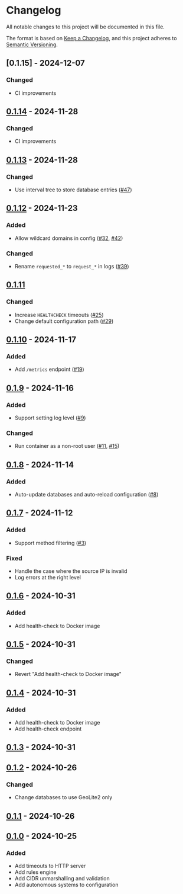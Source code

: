 # Changelog

All notable changes to this project will be documented in this file.

The format is based on [Keep a Changelog](https://keepachangelog.com/en/1.1.0/),
and this project adheres to [Semantic Versioning](https://semver.org/spec/v2.0.0.html).

## [0.1.15] - 2024-12-07

### Changed

- CI improvements

## [0.1.14] - 2024-11-28

### Changed

- CI improvements

## [0.1.13] - 2024-11-28

### Changed

- Use interval tree to store database entries ([#47](https://github.com/danroc/geoblock/pull/47))

## [0.1.12] - 2024-11-23

### Added

- Allow wildcard domains in config ([#32](https://github.com/danroc/geoblock/pull/32), [#42](https://github.com/danroc/geoblock/pull/42))

### Changed

- Rename `requested_*` to `request_*` in logs ([#39](https://github.com/danroc/geoblock/pull/39))

## [0.1.11]

### Changed

- Increase `HEALTHCHECK` timeouts ([#25](https://github.com/danroc/geoblock/pull/25))
- Change default configuration path ([#29](https://github.com/danroc/geoblock/pull/29))

## [0.1.10] - 2024-11-17

### Added

- Add `/metrics` endpoint ([#19](https://github.com/danroc/geoblock/pull/19))

## [0.1.9] - 2024-11-16

### Added

- Support setting log level ([#9](https://github.com/danroc/geoblock/pull/9))

### Changed

- Run container as a non-root user ([#11](https://github.com/danroc/geoblock/pull/11), [#15](https://github.com/danroc/geoblock/pull/15))

## [0.1.8] - 2024-11-14

### Added

- Auto-update databases and auto-reload configuration ([#8](https://github.com/danroc/geoblock/pull/8))

## [0.1.7] - 2024-11-12

### Added

- Support method filtering ([#3](https://github.com/danroc/geoblock/pull/3))

### Fixed

- Handle the case where the source IP is invalid
- Log errors at the right level

## [0.1.6] - 2024-10-31

### Added

- Add health-check to Docker image

## [0.1.5] - 2024-10-31

### Changed

- Revert "Add health-check to Docker image"

## [0.1.4] - 2024-10-31

### Added

- Add health-check to Docker image
- Add health-check endpoint

## [0.1.3] - 2024-10-31

## [0.1.2] - 2024-10-26

### Changed

- Change databases to use GeoLite2 only

## [0.1.1] - 2024-10-26

## [0.1.0] - 2024-10-25

### Added

- Add timeouts to HTTP server
- Add rules engine
- Add CIDR unmarshalling and validation
- Add autonomous systems to configuration

[Unreleased]: https://github.com/danroc/geoblock/compare/v0.1.14...HEAD
[0.1.14]: https://github.com/danroc/geoblock/compare/v0.1.13...v0.1.14
[0.1.13]: https://github.com/danroc/geoblock/compare/v0.1.12...v0.1.13
[0.1.12]: https://github.com/danroc/geoblock/compare/v0.1.11...v0.1.12
[0.1.11]: https://github.com/danroc/geoblock/compare/v0.1.10...v0.1.11
[0.1.10]: https://github.com/danroc/geoblock/compare/v0.1.9...v0.1.10
[0.1.9]: https://github.com/danroc/geoblock/compare/v0.1.8...v0.1.9
[0.1.8]: https://github.com/danroc/geoblock/compare/v0.1.7...v0.1.8
[0.1.7]: https://github.com/danroc/geoblock/compare/v0.1.6...v0.1.7
[0.1.6]: https://github.com/danroc/geoblock/compare/v0.1.5...v0.1.6
[0.1.5]: https://github.com/danroc/geoblock/compare/v0.1.4...v0.1.5
[0.1.4]: https://github.com/danroc/geoblock/compare/v0.1.3...v0.1.4
[0.1.3]: https://github.com/danroc/geoblock/compare/v0.1.2...v0.1.3
[0.1.2]: https://github.com/danroc/geoblock/compare/v0.1.1...v0.1.2
[0.1.1]: https://github.com/danroc/geoblock/compare/v0.1.0...v0.1.1
[0.1.0]: https://github.com/danroc/geoblock/releases/tag/v0.1.0
